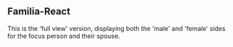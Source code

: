 ## Familia-React

This is the 'full view' version, displaying both the 'male' and 'female' sides
for the focus person and their spouse.

